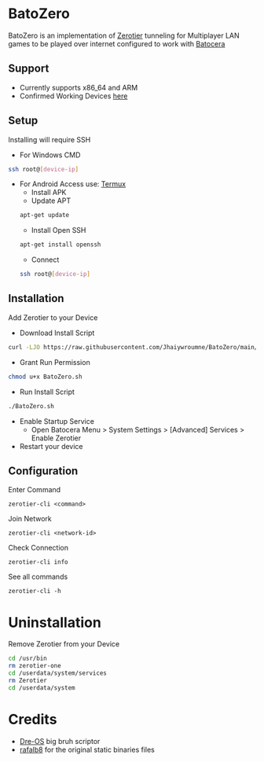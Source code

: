 # BatoZero
BatoZero is an implementation of [Zerotier](https://github.com/zerotier/ZeroTierOne) tunneling for Multiplayer LAN games to be played over internet configured to work with [Batocera](https://batocera.org/)

## Support
- Currently supports x86_64 and ARM
- Confirmed Working Devices [here](https://raw.githubusercontent.com/Jhaiywroumne/BatoZero/main/Devices.txt)

## Setup
Installing will require SSH
- For Windows CMD
```sh
ssh root@[device-ip]
```
- For Android Access use: [Termux](https://f-droid.org/en/packages/com.termux/)
   * Install APK
   * Update APT
   ```sh
   apt-get update
   ```
   * Install Open SSH
   ```sh
   apt-get install openssh
   ```
   * Connect
   ```sh
   ssh root@[device-ip]
   ```
## Installation
Add Zerotier to your Device
 - Download Install Script
```sh
curl -LJO https://raw.githubusercontent.com/Jhaiywroumne/BatoZero/main/BatoZero.sh
```
 - Grant Run Permission
 ```sh
chmod u+x BatoZero.sh
```
 - Run Install Script
```sh
./BatoZero.sh
```
 - Enable Startup Service
     * Open Batocera Menu > System Settings > [Advanced] Services > Enable Zerotier
- Restart your device

## Configuration
Enter Command
```
zerotier-cli <command>
```
Join Network
```
zerotier-cli <network-id>
```
Check Connection
```
zerotier-cli info
```

See all commands
```
zerotier-cli -h
```
# Uninstallation
Remove Zerotier from your Device
```sh
cd /usr/bin
rm zerotier-one
cd /userdata/system/services
rm Zerotier
cd /userdata/system
```
# Credits
- [Dre-OS](https://github.com/Dre-OS)  big bruh scriptor
- [rafalb8](https://github.com/rafalb8)  for the original static binaries files
